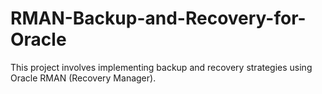 # RMAN-Backup-and-Recovery-for-Oracle
This project involves implementing backup and recovery strategies using Oracle RMAN (Recovery Manager).
